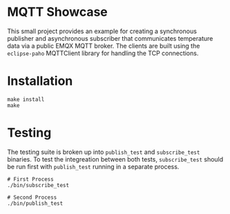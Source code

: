 # MQTT Showcase
This small project provides an example for creating a synchronous publisher and asynchronous subscriber that communicates temperature data via a public EMQX MQTT broker. The clients are built using the `eclipse-paho` MQTTClient library for handling the TCP connections.


# Installation
```
make install
make
```


# Testing
The testing suite is broken up into `publish_test` and `subscribe_test` binaries. To test the integreation between both tests, `subscribe_test` should be run first with `publish_test` running in a separate process.
```
# First Process
./bin/subscribe_test

# Second Process
./bin/publish_test
```
